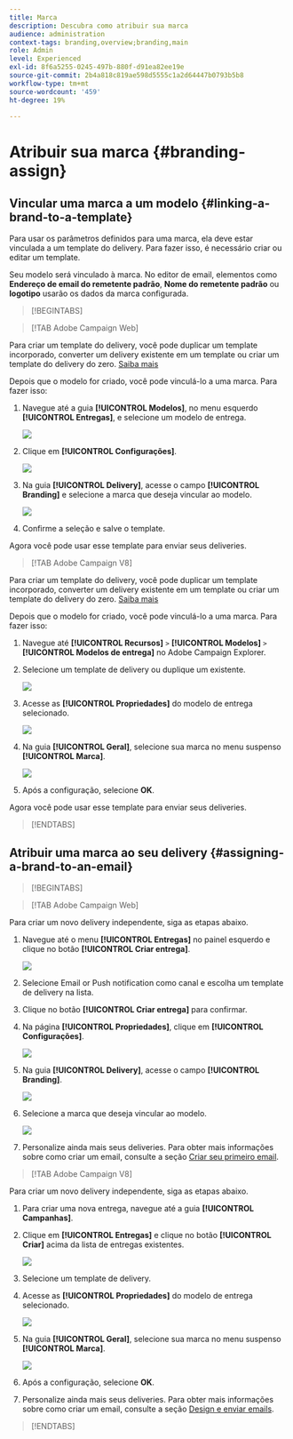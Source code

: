 ```yaml
---
title: Marca
description: Descubra como atribuir sua marca
audience: administration
context-tags: branding,overview;branding,main
role: Admin
level: Experienced
exl-id: 8f6a5255-0245-497b-880f-d91ea82ee19e
source-git-commit: 2b4a818c819ae598d5555c1a2d64447b0793b5b8
workflow-type: tm+mt
source-wordcount: '459'
ht-degree: 19%

---
```


# Atribuir sua marca {#branding-assign}

## Vincular uma marca a um modelo {#linking-a-brand-to-a-template}

Para usar os parâmetros definidos para uma marca, ela deve estar vinculada a um template do delivery. Para fazer isso, é necessário criar ou editar um template.

Seu modelo será vinculado à marca. No editor de email, elementos como **Endereço de email do remetente padrão**, **Nome do remetente padrão** ou **logotipo** usarão os dados da marca configurada.

>[!BEGINTABS]

>[!TAB Adobe Campaign Web]

Para criar um template do delivery, você pode duplicar um template incorporado, converter um delivery existente em um template ou criar um template do delivery do zero. [Saiba mais](../../msg/delivery-template.md)

Depois que o modelo for criado, você pode vinculá-lo a uma marca. Para fazer isso:

1. Navegue até a guia **[!UICONTROL Modelos]**, no menu esquerdo **[!UICONTROL Entregas]**, e selecione um modelo de entrega.

   ![](assets/branding_assign_web_1.png)

1. Clique em **[!UICONTROL Configurações]**.

   ![](assets/branding_assign_web_2.png)

1. Na guia **[!UICONTROL Delivery]**, acesse o campo **[!UICONTROL Branding]** e selecione a marca que deseja vincular ao modelo.

   ![](assets/branding_assign_web_3.png)

1. Confirme a seleção e salve o template.

Agora você pode usar esse template para enviar seus deliveries.

>[!TAB Adobe Campaign V8]

Para criar um template do delivery, você pode duplicar um template incorporado, converter um delivery existente em um template ou criar um template do delivery do zero. [Saiba mais](https://experienceleague.adobe.com/docs/campaign/campaign-v8/send/create-templates.html)

Depois que o modelo for criado, você pode vinculá-lo a uma marca. Para fazer isso:

1. Navegue até **[!UICONTROL Recursos]** `>` **[!UICONTROL Modelos]** `>` **[!UICONTROL Modelos de entrega]** no Adobe Campaign Explorer.

1. Selecione um template de delivery ou duplique um existente.

   ![](assets/branding_assign_V8_1.png)

1. Acesse as **[!UICONTROL Propriedades]** do modelo de entrega selecionado.

   ![](assets/branding_assign_V8_2.png)

1. Na guia **[!UICONTROL Geral]**, selecione sua marca no menu suspenso **[!UICONTROL Marca]**.

   ![](assets/branding_assign_V8_3.png)

1. Após a configuração, selecione **OK**.

Agora você pode usar esse template para enviar seus deliveries.

>[!ENDTABS]

## Atribuir uma marca ao seu delivery {#assigning-a-brand-to-an-email}

>[!BEGINTABS]

>[!TAB Adobe Campaign Web]

Para criar um novo delivery independente, siga as etapas abaixo.

1. Navegue até o menu **[!UICONTROL Entregas]** no painel esquerdo e clique no botão **[!UICONTROL Criar entrega]**.

   ![](assets/branding_assign_web_4.png)

1. Selecione Email or Push notification como canal e escolha um template de delivery na lista.

1. Clique no botão **[!UICONTROL Criar entrega]** para confirmar.

1. Na página **[!UICONTROL Propriedades]**, clique em **[!UICONTROL Configurações]**.

   ![](assets/branding_assign_web_5.png)

1. Na guia **[!UICONTROL Delivery]**, acesse o campo **[!UICONTROL Branding]**.

   ![](assets/branding_assign_web_6.png)

1. Selecione a marca que deseja vincular ao modelo.

   ![](assets/branding_assign_web_7.png)

1. Personalize ainda mais seus deliveries. Para obter mais informações sobre como criar um email, consulte a seção [Criar seu primeiro email](../../email/create-email.md).

>[!TAB Adobe Campaign V8]

Para criar um novo delivery independente, siga as etapas abaixo.

1. Para criar uma nova entrega, navegue até a guia **[!UICONTROL Campanhas]**.

1. Clique em **[!UICONTROL Entregas]** e clique no botão **[!UICONTROL Criar]** acima da lista de entregas existentes.

   ![](assets/branding_assign_V8_4.png)

1. Selecione um template de delivery.

1. Acesse as **[!UICONTROL Propriedades]** do modelo de entrega selecionado.

   ![](assets/branding_assign_V8_5.png)

1. Na guia **[!UICONTROL Geral]**, selecione sua marca no menu suspenso **[!UICONTROL Marca]**.

   ![](assets/branding_assign_V8_6.png)

1. Após a configuração, selecione **OK**.

1. Personalize ainda mais seus deliveries. Para obter mais informações sobre como criar um email, consulte a seção [Design e enviar emails](../../email/create-email.md).

>[!ENDTABS]
